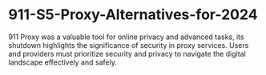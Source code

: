 # 911-S5-Proxy-Alternatives-for-2024
911 Proxy was a valuable tool for online privacy and advanced tasks, its shutdown highlights the significance of security in proxy services. Users and providers must prioritize security and privacy to navigate the digital landscape effectively and safely.

